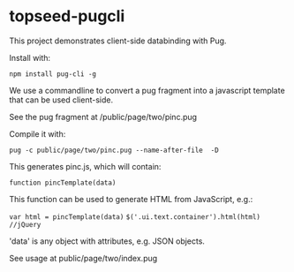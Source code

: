 # topseed-pugcli
This project demonstrates client-side databinding with Pug.

Install with:

`npm install pug-cli -g`

We use a commandline to convert a pug fragment into a javascript template
that can be used client-side.

See the pug fragment at /public/page/two/pinc.pug

Compile it with:

`pug -c public/page/two/pinc.pug --name-after-file  -D`

This generates pinc.js, which will contain:

`function pincTemplate(data)`

This function can be used to generate HTML from JavaScript, e.g.:

`var html = pincTemplate(data)`
`$('.ui.text.container').html(html)  //jQuery`

'data' is any object with attributes, e.g. JSON objects.

See usage at public/page/two/index.pug
